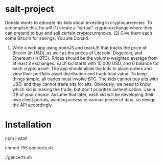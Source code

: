 # salt-project
Donald wants to educate his kids about investing in cryptocurrencies. To accomplish this, he will (1) create a "virtual" crypto exchange where they can pretend to buy and sell certain cryptocurrencies. (2) Give them each some Bitcoin for savings. You are Donald.
1. Write a web app using nodeJS and reactJS that tracks the price of Bitcoin (in USD), as well as the prices of Litecoin, Dogecoin, and Ethereum (in BTC). Prices should be the volume-weighted average from at least 3 exchanges. Each kid starts with 10,000 USD, and 0 balance for each crypto asset. The app should allow the kids to place orders and view their portfolio asset distribution and track total value. To keep things simple, all trades must involve BTC. The kids cannot buy alts with USD, and they cannot trade alts for alts. Obviously, we need to know which kid is making the trade, but don't prioritize authentication. Use a DB of your choice. Assume that later, each kid will be developing their own client portals, wanting access to various pieces of data, so design the API accordingly.

# Installation

npm install

chmod 755 gencerts.sh

./gencerts.sh
